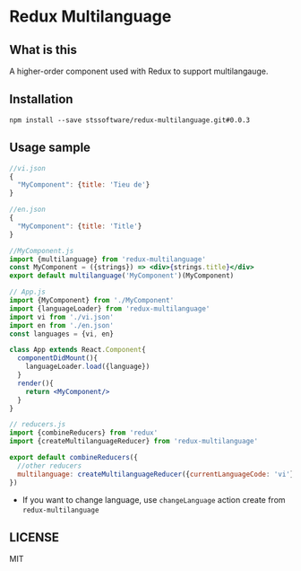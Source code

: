 # Redux Multilanguage

## What is this
A higher-order component used with Redux to support multilangauge.

## Installation
```
npm install --save stssoftware/redux-multilanguage.git#0.0.3
```

## Usage sample
```jsx
//vi.json
{
  "MyComponent": {title: 'Tieu de'}
}

//en.json
{
  "MyComponent": {title: 'Title'}
}

//MyComponent.js
import {multilanguage} from 'redux-multilanguage'
const MyComponent = ({strings}) => <div>{strings.title}</div>
export default multilanguage('MyComponent')(MyComponent)

// App.js
import {MyComponent} from './MyComponent'
import {languageLoader} from 'redux-multilanguage'
import vi from './vi.json'
import en from './en.json'
const languages = {vi, en}

class App extends React.Component{
  componentDidMount(){
    languageLoader.load({language})
  }
  render(){
    return <MyComponent/>
  }
}

// reducers.js
import {combineReducers} from 'redux'
import {createMultilanguageReducer} from 'redux-multilanguage'

export default combineReducers({
  //other reducers
  multilanguage: createMultilanguageReducer({currentLanguageCode: 'vi'}) // this is your default language
})
```

* If you want to change language, use `changeLanguage` action create from `redux-multilanguage`

## LICENSE
MIT